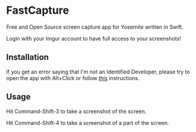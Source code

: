 # FastCapture
Free and Open Source screen capture app for Yosemite written in Swift.

Login with your Imgur account to have full access to your screenshots!

## Installation
  If you get an error saying that I'm not an Identified Developer, please try to open the app with Alt+Click or follow [this](https://support.apple.com/kb/PH14369?viewlocale=en_US&locale=pt_PT) instructions.

## Usage
Hit Command-Shift-3 to take a screenshot of the screen.

Hit Command-Shift-4 to take a screenshot of a part of the screen.
